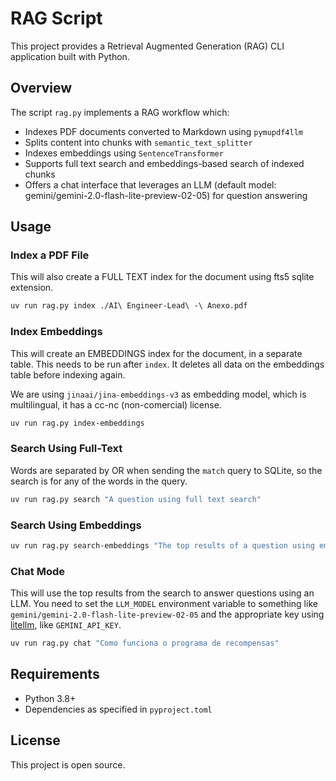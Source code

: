 # RAG Script

This project provides a Retrieval Augmented Generation (RAG) CLI application built with Python.

## Overview

The script `rag.py` implements a RAG workflow which:
- Indexes PDF documents converted to Markdown using `pymupdf4llm`
- Splits content into chunks with `semantic_text_splitter`
- Indexes embeddings using `SentenceTransformer`
- Supports full text search and embeddings-based search of indexed chunks
- Offers a chat interface that leverages an LLM (default model: gemini/gemini-2.0-flash-lite-preview-02-05) for question answering

## Usage

### Index a PDF File

This will also create a FULL TEXT index for the document using fts5 sqlite extension.

```bash
uv run rag.py index ./AI\ Engineer-Lead\ -\ Anexo.pdf
```

### Index Embeddings

This will create an EMBEDDINGS index for the document, in a separate table.
This needs to be run after `index`.
It deletes all data on the embeddings table before indexing again.

We are using `jinaai/jina-embeddings-v3` as embedding model, which is multilingual, it has a cc-nc (non-comercial) license.

```bash
uv run rag.py index-embeddings
```

### Search Using Full-Text

Words are separated by OR when sending the `match` query to SQLite, so the search is for any of the words in the query.

```bash
uv run rag.py search "A question using full text search"
```

### Search Using Embeddings

```bash
uv run rag.py search-embeddings "The top results of a question using embeddings"
```

### Chat Mode

This will use the top results from the search to answer questions using an LLM.
You need to set the `LLM_MODEL` environment variable to something like `gemini/gemini-2.0-flash-lite-preview-02-05`
and the appropriate key using [litellm](https://github.com/BerriAI/litellm), like `GEMINI_API_KEY`.

```bash
uv run rag.py chat "Como funciona o programa de recompensas"
```

## Requirements

- Python 3.8+
- Dependencies as specified in `pyproject.toml`

## License

This project is open source.
